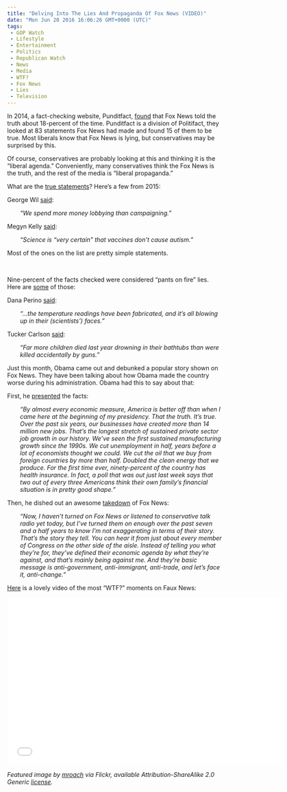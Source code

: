 ```yaml
---
title: "Delving Into The Lies And Propaganda Of Fox News (VIDEO)"
date: "Mon Jun 20 2016 16:06:26 GMT+0000 (UTC)"
tags: 
 - GOP Watch
 - Lifestyle
 - Entertainment
 - Politics
 - Republican Watch
 - News
 - Media
 - WTF?
 - Fox News
 - Lies
 - Television
---
```

<p><!-- Quick Adsense WordPress Plugin: http://quicksense.net/ --></p><p>In 2014, a fact-checking website, Punditfact, <a href="http://www.forwardprogressives.com/fact-checking-site-finds-fox-news-tells-truth-18-percent-time/?utm_campaign=shareaholic&amp;utm_medium=facebook&amp;utm_source=socialnetwork" onclick="__gaTracker(&apos;send&apos;, &apos;event&apos;, &apos;outbound-article&apos;, &apos;http://www.forwardprogressives.com/fact-checking-site-finds-fox-news-tells-truth-18-percent-time/?utm_campaign=shareaholic&amp;utm_medium=facebook&amp;utm_source=socialnetwork&apos;, &apos;found&apos;);" target="_blank">found</a> that Fox News told the truth about 18-percent of the time. Punditfact is a division of Politifact, they looked at 83 statements Fox News had made and found 15 of them to be true. Most liberals know that Fox News is lying, but conservatives may be surprised by this.</p><p>Of course, conservatives are probably looking at this and thinking it is the &#x201C;liberal agenda.&#x201D; Conveniently, many conservatives think the Fox News is the truth, and the rest of the media is &#x201C;liberal propaganda.&#x201D;</p><p>What are the <a href="http://www.politifact.com/punditfact/tv/fox/" onclick="__gaTracker(&apos;send&apos;, &apos;event&apos;, &apos;outbound-article&apos;, &apos;http://www.politifact.com/punditfact/tv/fox/&apos;, &apos;true statements&apos;);" target="_blank">true statements</a>? Here&#x2019;s a few from 2015:</p><p>George Wil <a href="http://www.politifact.com/punditfact/statements/2015/jun/01/george-will/george-will-we-spend-more-lobbying-campaigns/" onclick="__gaTracker(&apos;send&apos;, &apos;event&apos;, &apos;outbound-article&apos;, &apos;http://www.politifact.com/punditfact/statements/2015/jun/01/george-will/george-will-we-spend-more-lobbying-campaigns/&apos;, &apos;said&apos;);" target="_blank">said</a>:</p><p style="padding-left: 30px;"><em>&#x201C;We spend more money lobbying than campaigning.&#x201D;</em></p><p>Megyn Kelly <a href="http://www.politifact.com/punditfact/statements/2015/feb/03/megyn-kelly/foxs-kelly-science-measles-vaccine-safety-certain-/" onclick="__gaTracker(&apos;send&apos;, &apos;event&apos;, &apos;outbound-article&apos;, &apos;http://www.politifact.com/punditfact/statements/2015/feb/03/megyn-kelly/foxs-kelly-science-measles-vaccine-safety-certain-/&apos;, &apos;said&apos;);" target="_blank">said</a>:</p><p style="padding-left: 30px;"><em>&#x201C;Science is &#x201C;very certain&#x201D; that vaccines don&#x2019;t cause autism.&#x201D;</em></p><p>Most of the ones on the list are pretty simple statements.</p><p>&#xA0;</p><p>Nine-percent of the facts checked were considered &#x201C;pants on fire&#x201D; lies. Here are <a href="http://www.politifact.com/punditfact/tv/fox/pants-fire/" onclick="__gaTracker(&apos;send&apos;, &apos;event&apos;, &apos;outbound-article&apos;, &apos;http://www.politifact.com/punditfact/tv/fox/pants-fire/&apos;, &apos;some&apos;);" target="_blank">some</a> of those:</p><p>Dana Perino <a href="http://www.politifact.com/punditfact/statements/2015/feb/13/dana-perino/fox-news-host-climate-scientists-fabricated-temper/" onclick="__gaTracker(&apos;send&apos;, &apos;event&apos;, &apos;outbound-article&apos;, &apos;http://www.politifact.com/punditfact/statements/2015/feb/13/dana-perino/fox-news-host-climate-scientists-fabricated-temper/&apos;, &apos;said&apos;);" target="_blank">said</a>:</p><p style="padding-left: 30px;"><em>&#x201C;&#x2026;the temperature readings have been fabricated, and it&#x2019;s all blowing up in their (scientists&#x2019;) faces.&#x201D;</em></p><p>Tucker Carlson <a href="http://www.politifact.com/punditfact/statements/2014/aug/15/tucker-carlson/carlson-guns-dont-kill-people-bathtubs-do/" onclick="__gaTracker(&apos;send&apos;, &apos;event&apos;, &apos;outbound-article&apos;, &apos;http://www.politifact.com/punditfact/statements/2014/aug/15/tucker-carlson/carlson-guns-dont-kill-people-bathtubs-do/&apos;, &apos;said&apos;);" target="_blank">said</a>:</p><p style="padding-left: 30px;"><em>&#x201C;Far more children died last year drowning in their bathtubs than were killed accidentally by guns.&#x201D;</em></p><p>Just this month, Obama came out and debunked a popular story shown on Fox News. They have been talking about how Obama made the country worse during his administration. Obama had this to say about that:</p><p>First, he <a href="http://www.politicususa.com/2016/06/01/obama-blows-fox-news-lies-gop-powerful-debunking-indiana.html" onclick="__gaTracker(&apos;send&apos;, &apos;event&apos;, &apos;outbound-article&apos;, &apos;http://www.politicususa.com/2016/06/01/obama-blows-fox-news-lies-gop-powerful-debunking-indiana.html&apos;, &apos;presented&apos;);" target="_blank">presented</a> the facts:</p><p style="padding-left: 30px;"><em>&#x201C;By almost every economic measure, America is better off than when I came here at the beginning of my presidency. That the truth. It&#x2019;s true. Over the past six years, our businesses have created more than 14 million new jobs. That&#x2019;s the longest stretch of sustained private sector job growth in our history. We&#x2019;ve seen the first sustained manufacturing growth since the 1990s. We cut unemployment in half, years before a lot of economists thought we could. We cut the oil that we buy from foreign countries by more than half. Doubled the clean energy that we produce. For the first time ever, ninety-percent of the country has health insurance. In fact, a poll that was out just last week says that two out of every three Americans think their own family&#x2019;s financial situation is in pretty good shape.&#x201D;</em></p><p>Then, he dished out an awesome <a href="http://www.politicususa.com/2016/06/01/obama-blows-fox-news-lies-gop-powerful-debunking-indiana.html" onclick="__gaTracker(&apos;send&apos;, &apos;event&apos;, &apos;outbound-article&apos;, &apos;http://www.politicususa.com/2016/06/01/obama-blows-fox-news-lies-gop-powerful-debunking-indiana.html&apos;, &apos;takedown&apos;);" target="_blank">takedown</a> of Fox News:</p><p style="padding-left: 30px;"><em>&#x201C;Now, I haven&#x2019;t turned on Fox News or listened to conservative talk radio yet today, but I&#x2019;ve turned them on enough over the past seven and a half years to know I&#x2019;m not exaggerating in terms of their story. That&#x2019;s the story they tell. You can hear it from just about every member of Congress on the other side of the aisle. Instead of telling you what they&#x2019;re for, they&#x2019;ve defined their economic agenda by what they&#x2019;re against, and that&#x2019;s mainly being against me. And they&#x2019;re basic message is anti-government, anti-immigrant, anti-trade, and let&#x2019;s face it, anti-change.&#x201D;</em></p><p><a href="http://www.liberalamerica.org/2015/05/29/brain-injury-alert-15-wtf-moments-ever-seen-fox-news/" target="_blank">Here</a> is a lovely video of the most &#x201C;WTF?&#x201D; moments on Faux News:</p><p><!-- Quick Adsense WordPress Plugin: http://quicksense.net/ --></p><p><span class="embed-youtube" style="text-align:center; display: block;"><iframe class="youtube-player" type="text/html" width="640" height="390" src="//www.youtube.com/embed/GWuE3KSgnOw?version=3&amp;rel=1&amp;fs=1&amp;autohide=2&amp;showsearch=0&amp;showinfo=1&amp;iv_load_policy=1&amp;wmode=transparent" allowfullscreen="true" style="border:0;"></iframe></span></p><p><em>Featured image by <a href="https://www.flickr.com/photos/mroach/247710031/in/photolist-nTzyB-24LTg-oaPSZz-pFzXem-4Vr6dh-Bgowd-paCfbP-g4mUUe-5yUogY-Bgpfq-g267A2-aprWTJ-g25vpU-p55tM1-p58eRt-5yUmQw-rpJUy7-5tR4YU-8MUadB-pCksSq-g27BU1-g25Ctw-4CqG58-q1RTzP-r8o5GD-qCCmya-r8fDxU-r8o5Yk-qt3JGt-r8fF99-a1ofSR-r8fEyb-rnx7Ly-pUUGhK-g298Ui-g24tGB-8HNVZQ-auhXv6-5yQ4ha-gb7jNn-g27oJf-dAjfyX-pvV1UK-7rDtrZ-giPEuc-g24nuY-heuyEo-5B951a-7F6vw3-g26zGE" onclick="__gaTracker(&apos;send&apos;, &apos;event&apos;, &apos;outbound-article&apos;, &apos;https://www.flickr.com/photos/mroach/247710031/in/photolist-nTzyB-24LTg-oaPSZz-pFzXem-4Vr6dh-Bgowd-paCfbP-g4mUUe-5yUogY-Bgpfq-g267A2-aprWTJ-g25vpU-p55tM1-p58eRt-5yUmQw-rpJUy7-5tR4YU-8MUadB-pCksSq-g27BU1-g25Ctw-4CqG58-q1RTzP-r8o5GD-qCCmya-r8fDxU-r8o5Yk-qt3JGt-r8fF99-a1ofSR-r8fEyb-rnx7Ly-pUUGhK-g298Ui-g24tGB-8HNVZQ-auhXv6-5yQ4ha-gb7jNn-g27oJf-dAjfyX-pvV1UK-7rDtrZ-giPEuc-g24nuY-heuyEo-5B951a-7F6vw3-g26zGE&apos;, &apos;mroach&apos;);" target="_blank">mroach</a>&#xA0;via Flickr, available Attribution-ShareAlike 2.0 Generic <a href="https://creativecommons.org/licenses/by-sa/2.0/" onclick="__gaTracker(&apos;send&apos;, &apos;event&apos;, &apos;outbound-article&apos;, &apos;https://creativecommons.org/licenses/by-sa/2.0/&apos;, &apos;license&apos;);" target="_blank">license</a>.</em></p><div style="font-size:0px;height:0px;line-height:0px;margin:0;padding:0;clear:both"></div>